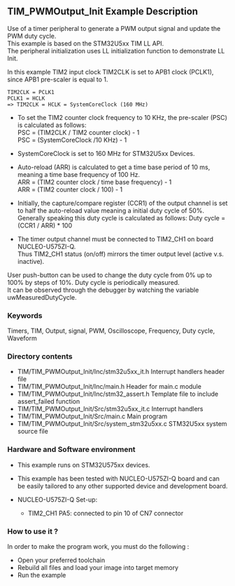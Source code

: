 ## <b>TIM_PWMOutput_Init Example Description</b>

Use of a timer peripheral to generate a PWM output signal and update the PWM duty cycle.  
This example is based on the STM32U5xx TIM LL API.  
The peripheral initialization uses LL initialization function to demonstrate LL Init.

In this example TIM2 input clock TIM2CLK is set to APB1 clock (PCLK1),
    since APB1 pre-scaler is equal to 1.

    TIM2CLK = PCLK1  
    PCLK1 = HCLK  
    => TIM2CLK = HCLK = SystemCoreClock (160 MHz)

- To set the TIM2 counter clock frequency to 10 KHz, the pre-scaler (PSC) is calculated as follows:  
  PSC = (TIM2CLK / TIM2 counter clock) - 1  
  PSC = (SystemCoreClock /10 KHz) - 1

- SystemCoreClock is set to 160 MHz for STM32U5xx Devices.

- Auto-reload (ARR) is calculated to get a time base period of 10 ms,
  meaning a time base frequency of 100 Hz.  
  ARR = (TIM2 counter clock / time base frequency) - 1  
  ARR = (TIM2 counter clock / 100) - 1  
- Initially, the capture/compare register (CCR1) of the output channel is set to
  half the auto-reload value meaning a initial duty cycle of 50%.  
  Generally speaking this duty cycle is calculated as follows:
   Duty cycle = (CCR1 / ARR) * 100

- The timer output channel must be connected to TIM2_CH1 on board NUCLEO-U575ZI-Q.  
  Thus TIM2_CH1 status (on/off) mirrors the timer output level (active v.s. inactive).

User push-button can be used to change the duty cycle from 0% up to 100% by
steps of 10%. Duty cycle is periodically measured.  
It can be observed through the debugger by watching the variable uwMeasuredDutyCycle.

### <b>Keywords</b>

Timers, TIM, Output, signal, PWM, Oscilloscope, Frequency, Duty cycle, Waveform

### <b>Directory contents</b>

  - TIM/TIM_PWMOutput_Init/Inc/stm32u5xx_it.h          Interrupt handlers header file
  - TIM/TIM_PWMOutput_Init/Inc/main.h                  Header for main.c module
  - TIM/TIM_PWMOutput_Init/Inc/stm32_assert.h          Template file to include assert_failed function
  - TIM/TIM_PWMOutput_Init/Src/stm32u5xx_it.c          Interrupt handlers
  - TIM/TIM_PWMOutput_Init/Src/main.c                  Main program
  - TIM/TIM_PWMOutput_Init/Src/system_stm32u5xx.c      STM32U5xx system source file

### <b>Hardware and Software environment</b>

  - This example runs on STM32U575xx devices.
  - This example has been tested with NUCLEO-U575ZI-Q board and can be
    easily tailored to any other supported device and development board.

  - NUCLEO-U575ZI-Q Set-up:
  
      - TIM2_CH1  PA5: connected to pin 10 of CN7 connector 

### <b>How to use it ?</b>

In order to make the program work, you must do the following :

 - Open your preferred toolchain  
 - Rebuild all files and load your image into target memory  
 - Run the example


